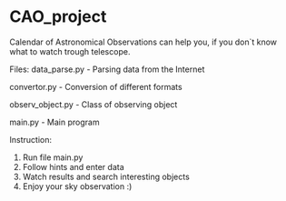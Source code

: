 # CAO_project
Calendar of Astronomical Observations can help you, if you don`t know what to watch trough telescope.


Files:
data_parse.py     - Parsing data from the Internet

convertor.py      - Conversion of different formats

observ_object.py  - Class of observing object

main.py           - Main program


Instruction:
1. Run file main.py
2. Follow hints and enter data
3. Watch results and search interesting objects
4. Enjoy your sky observation :)
